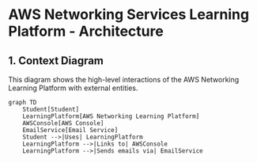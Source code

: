 # AWS Networking Services Learning Platform - Architecture

## 1. Context Diagram

This diagram shows the high-level interactions of the AWS Networking Learning Platform with external entities.

```mermaid
graph TD
    Student[Student]
    LearningPlatform[AWS Networking Learning Platform]
    AWSConsole[AWS Console]
    EmailService[Email Service]
    Student -->|Uses| LearningPlatform
    LearningPlatform -->|Links to| AWSConsole
    LearningPlatform -->|Sends emails via| EmailService
